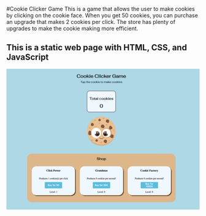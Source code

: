 #Cookie Clicker Game
This is a game that allows the user to make cookies by clicking on the cookie face. When you get 50 cookies, you can purchase an upgrade that makes 2 cookies per click. The store has plenty of upgrades to make the cookie making more efficient.

## This is a static web page with HTML, CSS, and JavaScript
![Cookie Clicker Game](./img/cookieClicker.jpg)
